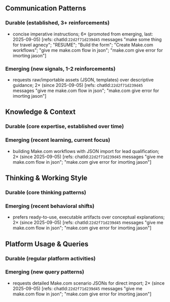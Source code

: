 ## Communication Patterns
### Durable (established, 3+ reinforcements)
- concise imperative instructions; 6× (promoted from emerging, last: 2025-09-05) [refs: chatId:`22d2f71d239d45` messages "make some thing for travel agnecy"; "RESUME"; "Build the form"; "Create Make.com workflows"; "give me make.com flow in json"; "make.com give error for imorting jason"]

### Emerging (new signals, 1-2 reinforcements)
- requests raw/importable assets (JSON, templates) over descriptive guidance; 2× (since 2025-09-05) [refs: chatId:`22d2f71d239d45` messages "give me make.com flow in json"; "make.com give error for imorting jason"]

## Knowledge & Context
### Durable (core expertise, established over time)

### Emerging (recent learning, current focus)
- building Make.com workflows with JSON import for lead qualification; 2× (since 2025-09-05) [refs: chatId:`22d2f71d239d45` messages "give me make.com flow in json"; "make.com give error for imorting jason"]

## Thinking & Working Style
### Durable (core thinking patterns)

### Emerging (recent behavioral shifts)
- prefers ready-to-use, executable artifacts over conceptual explanations; 2× (since 2025-09-05) [refs: chatId:`22d2f71d239d45` messages "give me make.com flow in json"; "make.com give error for imorting jason"]

## Platform Usage & Queries
### Durable (regular platform activities)

### Emerging (new query patterns)
- requests detailed Make.com scenario JSONs for direct import; 2× (since 2025-09-05) [refs: chatId:`22d2f71d239d45` messages "give me make.com flow in json"; "make.com give error for imorting jason"]